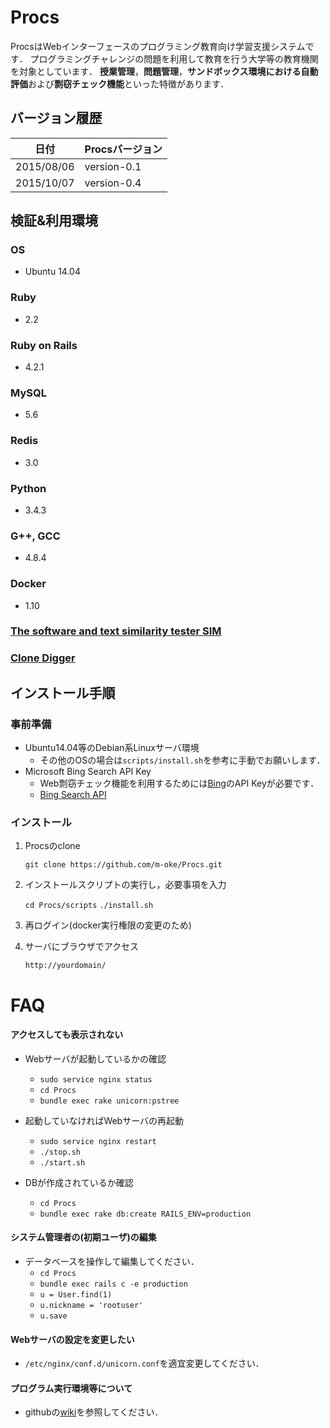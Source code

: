# Procs
ProcsはWebインターフェースのプログラミング教育向け学習支援システムです．
プログラミングチャレンジの問題を利用して教育を行う大学等の教育機関を対象としています．
**授業管理**，**問題管理**，**サンドボックス環境における自動評価**および**剽窃チェック機能**といった特徴があります．

## バージョン履歴
日付|Procsバージョン
-----|----------
2015/08/06|version-0.1
2015/10/07|version-0.4

## 検証&利用環境
### OS
* Ubuntu 14.04

### Ruby
* 2.2

### Ruby on Rails
* 4.2.1

### MySQL
* 5.6

### Redis
* 3.0

### Python
* 3.4.3

### G++, GCC
* 4.8.4

### Docker
* 1.10

### [The software and text similarity tester SIM](http://dickgrune.com/Programs/similarity_tester/)

### [Clone Digger](http://clonedigger.sourceforge.net/)

## インストール手順
### 事前準備
* Ubuntu14.04等のDebian系Linuxサーバ環境
    * その他のOSの場合は`scripts/install.sh`を参考に手動でお願いします．
* Microsoft Bing Search API Key
    * Web剽窃チェック機能を利用するためには[Bing](https://www.bing.com/)のAPI Keyが必要です．
    * [Bing Search API](http://datamarket.azure.com/dataset/bing/search)


### インストール
1. Procsのclone

    `git clone https://github.com/m-oke/Procs.git`
2. インストールスクリプトの実行し，必要事項を入力

    `cd Procs/scripts`
    `./install.sh`

3. 再ログイン(docker実行権限の変更のため)
4. サーバにブラウザでアクセス

    `http://yourdomain/`


# FAQ
#### アクセスしても表示されない
* Webサーバが起動しているかの確認
    * `sudo service nginx status`
    * `cd Procs`
    * `bundle exec rake unicorn:pstree`

* 起動していなければWebサーバの再起動
    * `sudo service nginx restart`
    * `./stop.sh`
    * `./start.sh`

* DBが作成されているか確認
    * `cd Procs`
    * `bundle exec rake db:create RAILS_ENV=production`

#### システム管理者の(初期ユーザ)の編集
* データベースを操作して編集してください．
    * `cd Procs`
    * `bundle exec rails c -e production`
    * `u = User.find(1)`
    * `u.nickname = 'rootuser'`
    * `u.save`

#### Webサーバの設定を変更したい
* `/etc/nginx/conf.d/unicorn.conf`を適宜変更してください．

#### プログラム実行環境等について
* githubの[wiki](https://github.com/m-oke/Procs/wiki)を参照してください．

